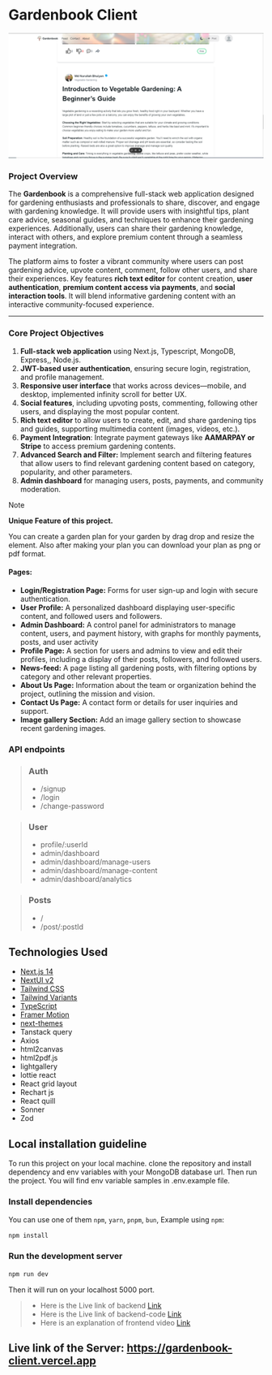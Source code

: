 # Gardenbook Client

![Home](./src/assets/homepage.png)

### **Project Overview**

The **Gardenbook** is a comprehensive full-stack web application designed for gardening enthusiasts and professionals to share, discover, and engage with gardening knowledge. It will provide users with insightful tips, plant care advice, seasonal guides, and techniques to enhance their gardening experiences. Additionally, users can share their gardening knowledge, interact with others, and explore premium content through a seamless payment integration.

The platform aims to foster a vibrant community where users can post gardening advice, upvote content, comment, follow other users, and share their experiences. Key features **rich text editor** for content creation, **user authentication**, **premium content access via payments**, and **social interaction tools**. It will blend informative gardening content with an interactive community-focused experience.

---

### **Core Project Objectives**

1. **Full-stack web application** using Next.js, Typescript, MongoDB, Express,, Node.js.
2. **JWT-based user authentication**, ensuring secure login, registration, and profile management.
3. **Responsive user interface** that works across devices—mobile, and desktop, implemented infinity scroll for better UX.
4. **Social features**, including upvoting posts, commenting, following other users, and displaying the most popular content.
5. **Rich text editor** to allow users to create, edit, and share gardening tips and guides, supporting multimedia content (images, videos, etc.).
6. **Payment Integration**: Integrate payment gateways like **AAMARPAY or Stripe** to access premium gardening contents.
7. **Advanced Search and Filter:** Implement search and filtering features that allow users to find relevant gardening content based on category, popularity, and other parameters.
8. **Admin dashboard** for managing users, posts, payments, and community moderation.

> [!NOTE]
>
> **Unique Feature of this project.**
>
> You can create a garden plan for your garden by drag drop and resize the element. Also after making your plan you can download your plan as png or pdf format.

#### Pages:

- **Login/Registration Page:** Forms for user sign-up and login with secure authentication.
- **User Profile:** A personalized dashboard displaying user-specific content, and followed users and followers.
- **Admin Dashboard:** A control panel for administrators to manage content, users, and payment history, with graphs for monthly payments, posts, and user activity
- **Profile Page:** A section for users and admins to view and edit their profiles, including a display of their posts, followers, and followed users.
- **News-feed:** A page listing all gardening posts, with filtering options by category and other relevant properties.
- **About Us Page:** Information about the team or organization behind the project, outlining the mission and vision.
- **Contact Us Page:** A contact form or details for user inquiries and support.
- **Image gallery Section:** Add an image gallery section to showcase recent gardening images.

### **API endpoints**

> ### Auth
>
> - /signup
> - /login
> - /change-password

> ### User
>
> - profile/:userId
> - admin/dashboard
> - admin/dashboard/manage-users
> - admin/dashboard/manage-content
> - admin/dashboard/analytics

> ### Posts
>
> - /
> - /post/:postId

## Technologies Used

- [Next.js 14](https://nextjs.org/docs/getting-started)
- [NextUI v2](https://nextui.org/)
- [Tailwind CSS](https://tailwindcss.com/)
- [Tailwind Variants](https://tailwind-variants.org)
- [TypeScript](https://www.typescriptlang.org/)
- [Framer Motion](https://www.framer.com/motion/)
- [next-themes](https://github.com/pacocoursey/next-themes)
- Tanstack query
- Axios
- html2canvas
- html2pdf.js
- lightgallery
- lottie react
- React grid layout
- Rechart js
- React quill
- Sonner
- Zod

## Local installation guideline

To run this project on your local machine. clone the repository and install dependency and env variables with your MongoDB database url. Then run the project. You will find env variable samples in .env.example file.

### Install dependencies

You can use one of them `npm`, `yarn`, `pnpm`, `bun`, Example using `npm`:

```bash
npm install
```

### Run the development server

```bash
npm run dev
```

Then it will run on your localhost 5000 port.

> - Here is the Live link of backend [Link](https://gardenbook-server.vercel.app)
> - Here is the Live link of backend-code [Link](https://github.com/nurullah91/gardenbook-server)
> - Here is an explanation of frontend video [Link](https://drive.google.com/file/d/1I5kKOzEZyiRUMcxBxlrDMVn0W3SR14Hg/view?usp=drive_link)

## Live link of the Server: https://gardenbook-client.vercel.app
